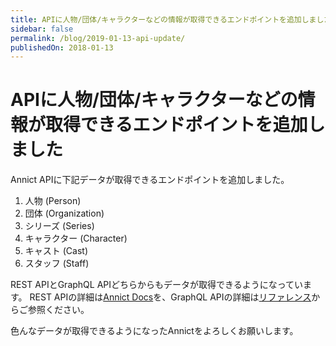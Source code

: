 ```yaml
---
title: APIに人物/団体/キャラクターなどの情報が取得できるエンドポイントを追加しました
sidebar: false
permalink: /blog/2019-01-13-api-update/
publishedOn: 2018-01-13
---
```


# APIに人物/団体/キャラクターなどの情報が取得できるエンドポイントを追加しました

<BlogPublishedDate />

Annict APIに下記データが取得できるエンドポイントを追加しました。

1. 人物 (Person)
2. 団体 (Organization)
3. シリーズ (Series)
4. キャラクター (Character)
5. キャスト (Cast)
6. スタッフ (Staff)

REST APIとGraphQL APIどちらからもデータが取得できるようになっています。
REST APIの詳細は[Annict Docs](https://docs.annict.com/ja/)を、GraphQL APIの詳細は[リファレンス](/graphql-api/reference/)からご参照ください。

色んなデータが取得できるようになったAnnictをよろしくお願いします。
